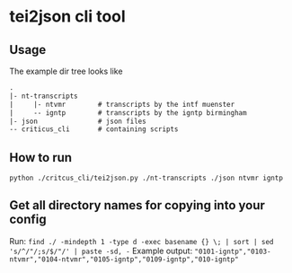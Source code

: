 # tei2json cli tool

## Usage

The example dir tree looks like
```txt
.
|- nt-transcripts
|     |- ntvmr        # transcripts by the intf muenster
|     -- igntp        # transcripts by the igntp birmingham
|- json               # json files
-- criticus_cli       # containing scripts 
```

## How to run

`python ./critcus_cli/tei2json.py ./nt-transcripts ./json ntvmr igntp`

## Get all directory names for copying into your config

Run: `find ./ -mindepth 1 -type d -exec basename {} \; | sort | sed 's/^/"/;s/$/"/' | paste -sd, -`
Example output: `"0101-igntp","0103-ntvmr","0104-ntvmr","0105-igntp","0109-igntp","010-igntp"`